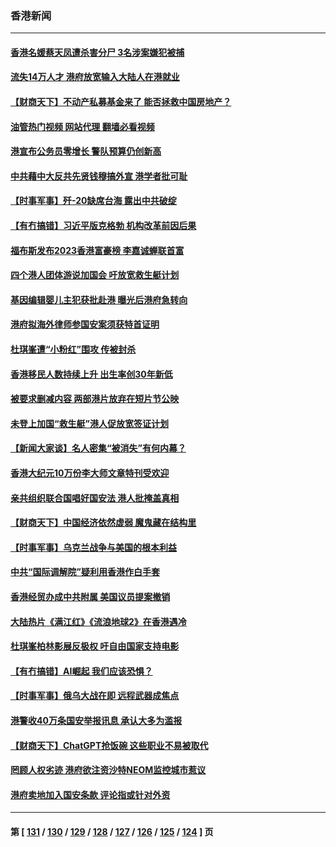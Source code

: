### 香港新闻
---
#### [香港名媛蔡天凤遭杀害分尸 3名涉案嫌犯被捕](../../pages/ncid1349362/n13937673.md?02251645) 
#### [流失14万人才 港府放宽输入大陆人在港就业](../../pages/ncid1349362/n13937282.md?02251645) 
#### [【财商天下】不动产私募基金来了 能否拯救中国房地产？](../../pages/ncid1349362/n13936928.md?02251645) 
#### [油管热门视频 网站代理 翻墙必看视频](http://138.2.39.72:81/youtube.html?epic-marker?02251645)
#### [港宣布公务员零增长 警队预算仍创新高](../../pages/ncid1349362/n13936670.md?02251645) 
#### [中共藉中大反共先贤钱穆搞外宣 港学者批可耻](../../pages/ncid1349362/n13936500.md?02251645) 
#### [【时事军事】歼-20缺席台海 露出中共破绽](../../pages/ncid1349362/n13936391.md?02251645) 
#### [【有冇搞错】习近平版克格勃 机构改革前因后果](../../pages/ncid1349362/n13936446.md?02251645) 
#### [福布斯发布2023香港富豪榜 李嘉诚蝉联首富](../../pages/ncid1349362/n13936253.md?02251645) 
#### [四个港人团体游说加国会 吁放宽救生艇计划](../../pages/ncid1349362/n13936104.md?02251645) 
#### [基因编辑婴儿主犯获批赴港 曝光后港府急转向](../../pages/ncid1349362/n13935557.md?02251645) 
#### [港府拟海外律师参国安案须获特首证明](../../pages/ncid1349362/n13934625.md?02251645) 
#### [杜琪峯遭“小粉红”围攻 传被封杀](../../pages/ncid1349362/n13934615.md?02251645) 
#### [香港移民人数持续上升 出生率创30年新低](../../pages/ncid1349362/n13934564.md?02251645) 
#### [被要求删减内容 两部港片放弃在短片节公映](../../pages/ncid1349362/n13934474.md?02251645) 
#### [未登上加国“救生艇”港人促放宽签证计划](../../pages/ncid1349362/n13934341.md?02251645) 
#### [【新闻大家谈】名人密集“被消失”有何内幕？](../../pages/ncid1349362/n13934185.md?02251645) 
#### [香港大纪元10万份李大师文章特刊受欢迎](../../pages/ncid1349362/n13934034.md?02251645) 
#### [亲共组织联合国唱好国安法 港人批掩盖真相](../../pages/ncid1349362/n13933482.md?02251645) 
#### [【财商天下】中国经济依然虚弱 魔鬼藏在结构里](../../pages/ncid1349362/n13933670.md?02251645) 
#### [【时事军事】乌克兰战争与美国的根本利益](../../pages/ncid1349362/n13933036.md?02251645) 
#### [中共“国际调解院”疑利用香港作白手套](../../pages/ncid1349362/n13933224.md?02251645) 
#### [香港经贸办成中共附属 美国议员提案撤销](../../pages/ncid1349362/n13932393.md?02251645) 
#### [大陆热片《满江红》《流浪地球2》在香港遇冷](../../pages/ncid1349362/n13931965.md?02251645) 
#### [杜琪峯柏林影展反极权 吁自由国家支持电影](../../pages/ncid1349362/n13931618.md?02251645) 
#### [【有冇搞错】AI崛起 我们应该恐惧？](../../pages/ncid1349362/n13931107.md?02251645) 
#### [【时事军事】俄乌大战在即 远程武器成焦点](../../pages/ncid1349362/n13930611.md?02251645) 
#### [港警收40万条国安举报讯息 承认大多为滥报](../../pages/ncid1349362/n13930725.md?02251645) 
#### [【财商天下】ChatGPT抢饭碗 这些职业不易被取代](../../pages/ncid1349362/n13930598.md?02251645) 
#### [罔顾人权劣迹 港府欲注资沙特NEOM监控城市惹议](../../pages/ncid1349362/n13929131.md?02251645) 
#### [港府卖地加入国安条款 评论指或针对外资](../../pages/ncid1349362/n13929619.md?02251645) 

---
#### 第 [ [131](./131.md?02251645) / [130](./130.md?02251645) / [129](./129.md?02251645) / [128](./128.md?02251645) / [127](./127.md?02251645) / [126](./126.md?02251645) / [125](./125.md?02251645) / [124](./124.md?02251645) ] 页
